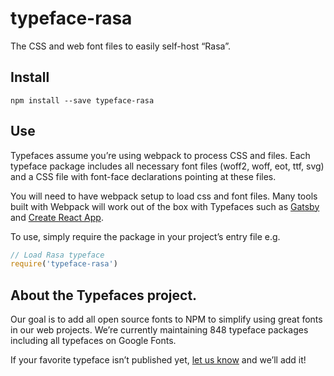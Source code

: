 
# typeface-rasa

The CSS and web font files to easily self-host “Rasa”.

## Install

`npm install --save typeface-rasa`

## Use

Typefaces assume you’re using webpack to process CSS and files. Each typeface
package includes all necessary font files (woff2, woff, eot, ttf, svg) and
a CSS file with font-face declarations pointing at these files.

You will need to have webpack setup to load css and font files. Many tools built
with Webpack will work out of the box with Typefaces such as [Gatsby](https://github.com/gatsbyjs/gatsby)
and [Create React App](https://github.com/facebookincubator/create-react-app).

To use, simply require the package in your project’s entry file e.g.

```javascript
// Load Rasa typeface
require('typeface-rasa')
```

## About the Typefaces project.

Our goal is to add all open source fonts to NPM to simplify using great fonts in
our web projects. We’re currently maintaining 848 typeface packages
including all typefaces on Google Fonts.

If your favorite typeface isn’t published yet, [let us know](https://github.com/KyleAMathews/typefaces)
and we’ll add it!
